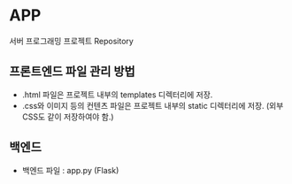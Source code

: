 # APP
서버 프로그래밍 프로젝트 Repository

## 프론트엔드 파일 관리 방법

- .html 파일은 프로젝트 내부의 templates 디렉터리에 저장.
- .css와 이미지 등의 컨텐츠 파일은 프로젝트 내부의 static 디렉터리에 저장. (외부 CSS도 같이 저장하여야 함.)

## 백엔드

- 백엔드 파일 : app.py (Flask)

